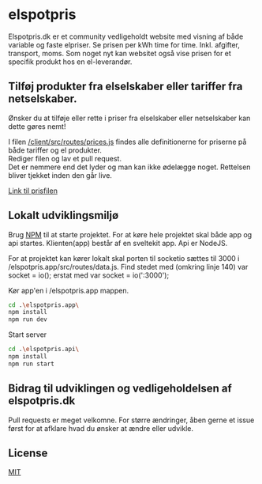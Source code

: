 # elspotpris


Elspotpris.dk er et community vedligeholdt website med visning af både variable og faste elpriser.
Se prisen per kWh time for time. Inkl. afgifter, transport, moms.
Som noget nyt kan websitet også vise prisen for et specifik produkt hos en el-leverandør.

## Tilføj produkter fra elselskaber eller tariffer fra netselskaber.
Ønsker du at tilføje eller rette i priser fra elselskaber eller netselskaber kan dette gøres nemt!

I filen [/client/src/routes/prices.js](https://github.com/rndfm/elspotpris/blob/master/elspotpris.app/src/routes/prices.js) findes alle definitionerne for priserne på både tariffer og el produkter.  
Rediger filen og lav et pull request.  
Det er nemmere end det lyder og man kan ikke ødelægge noget. Rettelsen bliver tjekket inden den går live.

[Link til prisfilen](https://github.com/rndfm/elspotpris/blob/master/elspotpris.app/src/routes/prices.js)

## Lokalt udviklingsmiljø

Brug [NPM](https://www.npmjs.com/) til at starte projektet.
For at køre hele projektet skal både app og api startes.
Klienten(app) består af en sveltekit app.
Api er NodeJS.

For at projektet kan kører lokalt skal porten til socketio sættes til 3000 i /elspotpris.app/src/routes/data.js.
Find stedet med (omkring linje 140)
var socket = io();
erstat med
var socket = io(':3000');

Kør app'en i /elspotpris.app mappen.
```bash
cd .\elspotpris.app\
npm install
npm run dev
```

Start server
```bash
cd .\elspotpris.api\
npm install
npm run start
```

## Bidrag til udviklingen og vedligeholdelsen af elspotpris.dk
Pull requests er meget velkomne. For større ændringer, åben gerne et issue først for at afklare hvad du ønsker at ændre eller udvikle.

## License
[MIT](https://choosealicense.com/licenses/mit/)
